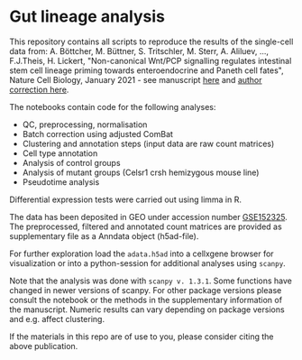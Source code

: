 # Gut lineage analysis

This repository contains all scripts to reproduce the results of the single-cell data from:
A. Böttcher, M. Büttner, S. Tritschler, M. Sterr, A. Aliluev, ..., F.J.Theis, H. Lickert, "Non-canonical Wnt/PCP signalling regulates intestinal stem cell lineage priming towards enteroendocrine and Paneth cell fates", Nature Cell Biology, January 2021 - see manuscript [here](https://www.nature.com/articles/s41556-020-00617-2) and [author correction here](https://www.nature.com/articles/s41556-021-00667-0).

The notebooks contain code for the following analyses:

* QC, preprocessing, normalisation 
* Batch correction using adjusted ComBat
* Clustering and annotation steps (input data are raw count matrices)
* Cell type annotation
* Analysis of control groups 
* Analysis of mutant groups (Celsr1 crsh hemizygous mouse line)
* Pseudotime analysis

Differential expression tests were carried out using limma in R.

The data has been deposited in GEO under accession number [GSE152325](https://www-ncbi-nlm-nih-gov.ezproxy.u-pec.fr/geo/query/acc.cgi?acc=GSE152325). The preprocessed, filtered and annotated count matrices are provided as supplementary file as a Anndata object (h5ad-file).

For further exploration load the `adata.h5ad` into a cellxgene browser for visualization or into a python-session for additional analyses using `scanpy`.

Note that the analysis was done with `scanpy v. 1.3.1`. Some functions have changed in newer versions of scanpy. For other package versions please consult the notebook or the methods in the supplementary information of the manuscript. Numeric results can vary depending on package versions and e.g. affect clustering.

If the materials in this repo are of use to you, please consider citing the above publication.
